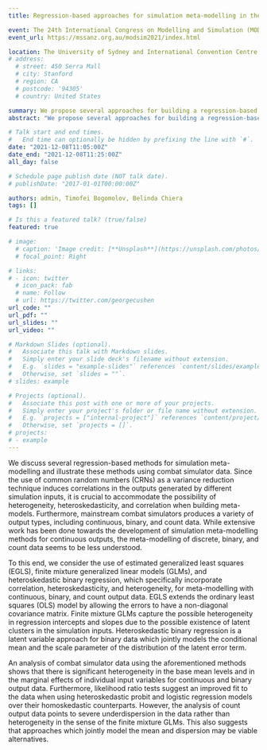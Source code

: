 ```yaml
---
title: Regression-based approaches for simulation meta-modelling in the presence of heterogeneity and correlation

event: The 24th International Congress on Modelling and Simulation (MODSIM2021)
event_url: https://mssanz.org.au/modsim2021/index.html

location: The University of Sydney and International Convention Centre Sydney
# address:
  # street: 450 Serra Mall
  # city: Stanford
  # region: CA
  # postcode: '94305'
  # country: United States

summary: We propose several approaches for building a regression-based simulation meta-model for simulators with continuous, count, and binary output metrics.
abstract: "We propose several approaches for building a regression-based simulation meta-model for simulators with continuous, count, and binary output metrics."

# Talk start and end times.
#   End time can optionally be hidden by prefixing the line with `#`.
date: "2021-12-08T11:05:00Z"
date_end: "2021-12-08T11:25:00Z"
all_day: false

# Schedule page publish date (NOT talk date).
# publishDate: "2017-01-01T00:00:00Z"

authors: admin, Timofei Bogomolov, Belinda Chiera
tags: []

# Is this a featured talk? (true/false)
featured: true

# image:
  # caption: 'Image credit: [**Unsplash**](https://unsplash.com/photos/bzdhc5b3Bxs)'
  # focal_point: Right

# links:
# - icon: twitter
  # icon_pack: fab
  # name: Follow
  # url: https://twitter.com/georgecushen
url_code: ""
url_pdf: ""
url_slides: ""
url_video: ""

# Markdown Slides (optional).
#   Associate this talk with Markdown slides.
#   Simply enter your slide deck's filename without extension.
#   E.g. `slides = "example-slides"` references `content/slides/example-slides.md`.
#   Otherwise, set `slides = ""`.
# slides: example

# Projects (optional).
#   Associate this post with one or more of your projects.
#   Simply enter your project's folder or file name without extension.
#   E.g. `projects = ["internal-project"]` references `content/project/deep-learning/index.md`.
#   Otherwise, set `projects = []`.
# projects:
# - example
---
```


We discuss several regression-based methods for simulation meta-modelling and illustrate these methods using combat simulator data. Since the use of common random numbers (CRNs) as a variance reduction technique induces correlations in the outputs generated by different simulation inputs, it is crucial to accommodate the possibility of heterogeneity, heteroskedasticity, and correlation when building meta-models. Furthermore, mainstream combat simulators produces a variety of output types, including continuous, binary, and count data. While extensive work has been done towards the development of simulation meta-modelling methods for continuous outputs, the meta-modelling of discrete, binary, and count data seems to be less understood. 

To this end, we consider the use of estimated generalized least squares (EGLS), finite mixture generalized linear models (GLMs), and heteroskedastic binary regression, which specifically incorporate correlation, heteroskedasticity, and heterogeneity, for meta-modelling with continuous, binary, and count output data. EGLS extends the ordinary least squares (OLS) model by allowing the errors to have a non-diagonal covariance matrix. Finite mixture GLMs capture the possible heterogeneity in regression intercepts and slopes due to the possible existence of latent clusters in the simulation inputs. Heteroskedastic binary regression is a latent variable approach for binary data which jointly models the conditional mean and the scale parameter of the distribution of the latent error term.

An analysis of combat simulator data using the aforementioned methods shows that there is significant heterogeneity in the base mean levels and in the marginal effects of individual input variables for continuous and binary output data. Furthermore, likelihood ratio tests suggest an improved fit to the data when using heteroskedastic probit and logistic regression models over their homoskedastic counterparts. However, the analysis of count output data points to severe underdispersion in the data rather than heterogeneity in the sense of the finite mixture GLMs. This also suggests that approaches which jointly model the mean and dispersion may be viable alternatives. 
